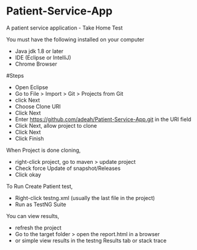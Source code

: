 # Patient-Service-App
A patient service application - Take Home Test


You must have the following installed on your computer
- Java jdk 1.8 or later
- IDE (Eclipse or IntelliJ)
- Chrome Browser

#Steps
- Open Eclipse
- Go to File > Import > Git > Projects from Git
- click Next
- Choose Clone URI
- Click Next
- Enter https://github.com/adeah/Patient-Service-App.git in the URI field
- Click Next, allow project to clone
- Click Next 
- Click Finish

When Project is done cloning, 
- right-click project, go to maven > update project
- Check force Update of snapshot/Releases
- Click okay

To Run Create Patient test,
- Right-click testng.xml (usually the last file in the project)
- Run as TestNG Suite

You can view results, 
- refresh the project
- Go to the target folder > open the report.html in a browser
- or simple view results in the testng Results tab or stack trace


